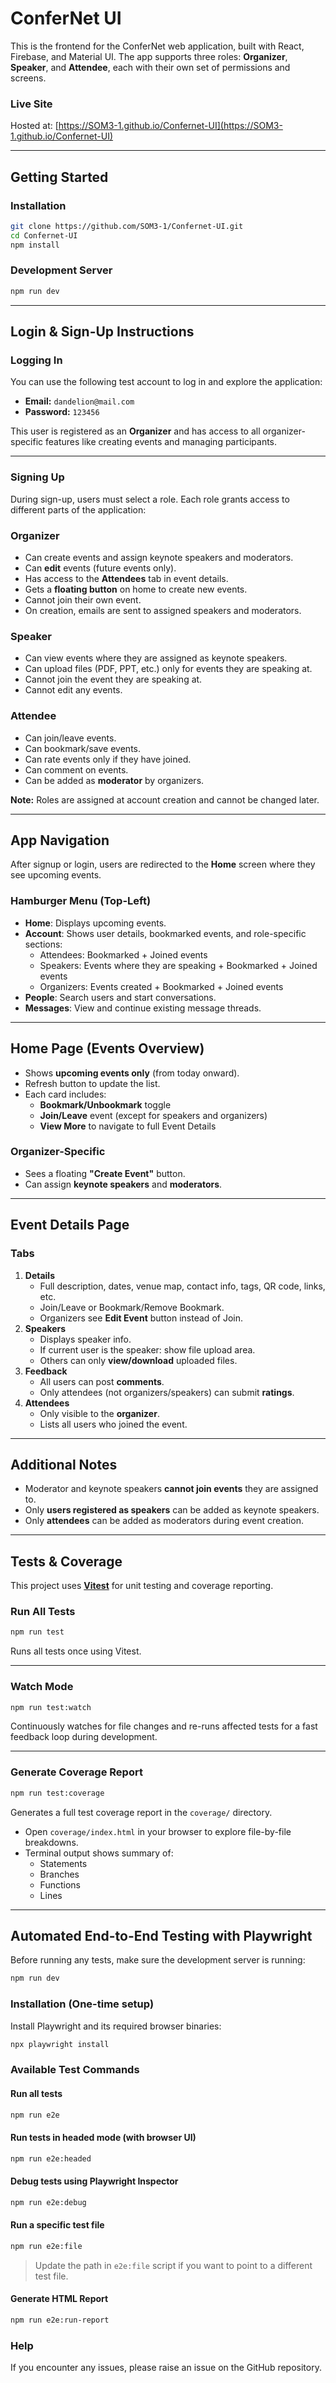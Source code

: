 # ConferNet UI

This is the frontend for the ConferNet web application, built with React, Firebase, and Material UI. The app supports three roles: **Organizer**, **Speaker**, and **Attendee**, each with their own set of permissions and screens.

### Live Site
Hosted at: [https://SOM3-1.github.io/Confernet-UI](https://SOM3-1.github.io/Confernet-UI)

---

## Getting Started

### Installation
```bash
git clone https://github.com/SOM3-1/Confernet-UI.git
cd Confernet-UI
npm install
```

### Development Server
```bash
npm run dev
```
---

## Login & Sign-Up Instructions

### Logging In

You can use the following test account to log in and explore the application:

- **Email:** `dandelion@mail.com`  
- **Password:** `123456`

This user is registered as an **Organizer** and has access to all organizer-specific features like creating events and managing participants.

---

### Signing Up

During sign-up, users must select a role. Each role grants access to different parts of the application:

### Organizer
- Can create events and assign keynote speakers and moderators.
- Can **edit** events (future events only).
- Has access to the **Attendees** tab in event details.
- Gets a **floating button** on home to create new events.
- Cannot join their own event.
- On creation, emails are sent to assigned speakers and moderators.

### Speaker
- Can view events where they are assigned as keynote speakers.
- Can upload files (PDF, PPT, etc.) only for events they are speaking at.
- Cannot join the event they are speaking at.
- Cannot edit any events.

### Attendee
- Can join/leave events.
- Can bookmark/save events.
- Can rate events only if they have joined.
- Can comment on events.
- Can be added as **moderator** by organizers.

**Note:** Roles are assigned at account creation and cannot be changed later.

---

## App Navigation

After signup or login, users are redirected to the **Home** screen where they see upcoming events.

### Hamburger Menu (Top-Left)
- **Home**: Displays upcoming events.
- **Account**: Shows user details, bookmarked events, and role-specific sections:
  - Attendees: Bookmarked + Joined events
  - Speakers: Events where they are speaking + Bookmarked + Joined events
  - Organizers: Events created + Bookmarked + Joined events
- **People**: Search users and start conversations.
- **Messages**: View and continue existing message threads.

---

## Home Page (Events Overview)
- Shows **upcoming events only** (from today onward).
- Refresh button to update the list.
- Each card includes:
  - **Bookmark/Unbookmark** toggle
  - **Join/Leave** event (except for speakers and organizers)
  - **View More** to navigate to full Event Details

### Organizer-Specific
- Sees a floating **"Create Event"** button.
- Can assign **keynote speakers** and **moderators**.

---

## Event Details Page

### Tabs
1. **Details**
   - Full description, dates, venue map, contact info, tags, QR code, links, etc.
   - Join/Leave or Bookmark/Remove Bookmark.
   - Organizers see **Edit Event** button instead of Join.
2. **Speakers**
   - Displays speaker info.
   - If current user is the speaker: show file upload area.
   - Others can only **view/download** uploaded files.
3. **Feedback**
   - All users can post **comments**.
   - Only attendees (not organizers/speakers) can submit **ratings**.
4. **Attendees**
   - Only visible to the **organizer**.
   - Lists all users who joined the event.

---

## Additional Notes
- Moderator and keynote speakers **cannot join events** they are assigned to.
- Only **users registered as speakers** can be added as keynote speakers.
- Only **attendees** can be added as moderators during event creation.

---

## Tests & Coverage

This project uses **[Vitest](https://vitest.dev/)** for unit testing and coverage reporting.

### Run All Tests
```bash
npm run test
```

Runs all tests once using Vitest.

---

### Watch Mode
```bash
npm run test:watch
```

Continuously watches for file changes and re-runs affected tests for a fast feedback loop during development.

---

### Generate Coverage Report
```bash
npm run test:coverage
```

Generates a full test coverage report in the `coverage/` directory.

- Open `coverage/index.html` in your browser to explore file-by-file breakdowns.
- Terminal output shows summary of:
  - Statements
  - Branches
  - Functions
  - Lines
---

## Automated End-to-End Testing with Playwright

Before running any tests, make sure the development server is running:

```bash
npm run dev
```

### Installation (One-time setup)

Install Playwright and its required browser binaries:

```bash
npx playwright install
```

### Available Test Commands

#### Run all tests

```bash
npm run e2e
```

#### Run tests in headed mode (with browser UI)

```bash
npm run e2e:headed
```

#### Debug tests using Playwright Inspector

```bash
npm run e2e:debug
```

#### Run a specific test file

```bash
npm run e2e:file
```

> Update the path in `e2e:file` script if you want to point to a different test file.

#### Generate HTML Report

```bash
npm run e2e:run-report
```

### Help

If you encounter any issues, please raise an issue on the GitHub repository.